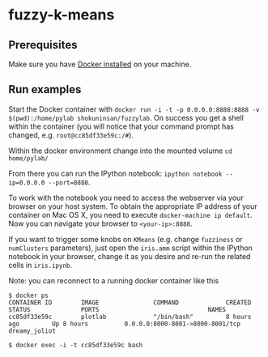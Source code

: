 # fuzzy-k-means

## Prerequisites
Make sure you have [Docker installed](https://docs.docker.com/engine/installation/) on your machine.

## Run examples
Start the Docker container with `docker run -i -t -p 0.0.0.0:8888:8888 -v $(pwd):/home/pylab shokuninsan/fuzzylab`. On success you get a shell within the container (you will notice that your command prompt has changed, e.g. `root@cc85df33e59c:/#`).

Within the docker environment change into the mounted volume `cd home/pylab/`

From there you can run the IPython notebook: `ipython notebook --ip=0.0.0.0 --port=8888`.

To work with the notebook you need to access the webserver via your browser on your host system. To obtain the appropriate IP address of your container on Mac OS X, you need to execute `docker-machine ip default`. Now you can navigate your browser to `<your-ip>:8888`.

If you want to trigger some knobs on `KMeans` (e.g. change `fuzziness` or `numClusters` parameters), just open the `iris.amm` script within the IPython notebook in your browser, change it as you desire and re-run the related cells in `iris.ipynb`.

Note: you can reconnect to a running docker container like this

	$ docker ps
	CONTAINER ID        IMAGE               COMMAND             CREATED             STATUS              PORTS                              NAMES
	cc85df33e59c        plotlab             "/bin/bash"         8 hours ago         Up 8 hours          0.0.0.0:8000-8001->8000-8001/tcp   dreamy_joliot

	$ docker exec -i -t cc85df33e59c bash
